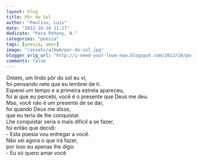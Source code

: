 ```yaml
---
layout: blog
title: Pôr do Sol
author: "Paulino, Luís"
date: "2012-10-24 11:27"
dedicate: "Para Pehony, N."
categories: "poesia"
tags: [poesia, amor]
image: "/assets/album/por-do-sol.jpg"
blogger_orig_url: "http://i-need-your-love-now.blogspot.com/2012/10/por-do-sol.html"
comments: false
---
```

Ontem, um lindo pôr do sol eu vi,\
foi pensando nele que eu lembrei de ti.\
Esperei um tempo e a primeira estrela apareceu,\
foi aí que eu percebi, você é o presente que Deus me deu.\
Mas, você não é um presente de se dar,\
foi quando Deus me disse,\
que eu teria de lhe conquistar.\
Lhe conquistar seria o mais difícil a se fazer,\
foi então que decidi:\
\- Esta poesia vou entregar a você.\
Não sei agora o que irá fazer,\
por isso eu apenas lhe digo:\
\- Eu só quero amar você.
